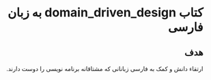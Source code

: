 <h1 dir="rtl">  کتاب domain_driven_design به زبان فارسی</h1>

<div dir="rtl">

## هدف

ارتقاء دانش و کمک به فارسی زبانانی که مشتاقانه برنامه نویسی را دوست دارند.

</div>